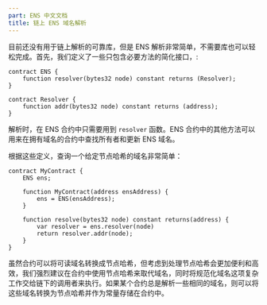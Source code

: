 ```yaml
---
part: ENS 中文文档
title: 链上 ENS 域名解析 
---
```


目前还没有用于链上解析的可靠库，但是 ENS 解析非常简单，不需要库也可以轻松完成。首先，我们定义了一些只包含必要方法的简化接口，:

```text
contract ENS {
    function resolver(bytes32 node) constant returns (Resolver);
}

contract Resolver {
    function addr(bytes32 node) constant returns (address);
}
```

解析时，在 ENS 合约中只需要用到 `resolver` 函数。ENS 合约中的其他方法可以用来在拥有域名的合约中查找所有者和更新 ENS 域名。

根据这些定义，查询一个给定节点哈希的域名非常简单：

```text
contract MyContract {
    ENS ens;

    function MyContract(address ensAddress) {
        ens = ENS(ensAddress);
    }

    function resolve(bytes32 node) constant returns(address) {
        var resolver = ens.resolver(node)
        return resolver.addr(node);
    }
}
```

虽然合约可以将可读域名转换成节点哈希，但考虑到处理节点哈希会更加便利和高效，我们强烈建议在合约中使用节点哈希来取代域名，同时将规范化域名这项复杂工作交给链下的调用者来执行。如果某个合约总是解析一些相同的域名，则可以将这些域名转换为节点哈希并作为常量存储在合约中。
